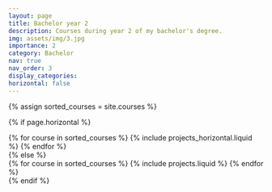 ```yaml
---
layout: page
title: Bachelor year 2
description: Courses during year 2 of my bachelor's degree.
img: assets/img/3.jpg
importance: 2
category: Bachelor
nav: true
nav_order: 3
display_categories:
horizontal: false
---
```

<!-- markdownlint-disable MD033 -->

<div class="courses">
<!-- Display projects without categories -->

{% assign sorted_courses = site.courses %}

  <!-- Generate cards for each project -->

{% if page.horizontal %}

  <div class="container">
    <div class="row row-cols-1 row-cols-md-2">
    {% for course in sorted_courses %}
      {% include projects_horizontal.liquid %}
    {% endfor %}
    </div>
  </div>
{% else %}
  <div class="row row-cols-1 row-cols-md-3">
    {% for course in sorted_courses %}
      {% include projects.liquid %}
    {% endfor %}
  </div>
{% endif %}
</div>
